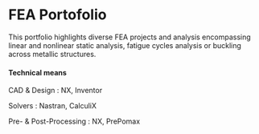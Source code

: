 # FEA Portofolio

This portfolio highlights diverse FEA projects and analysis encompassing linear and nonlinear static analysis, fatigue cycles analysis or buckling across metallic structures.

#### Technical means
CAD & Design : NX, Inventor

Solvers : Nastran, CalculiX

Pre- & Post-Processing : NX, PrePomax

